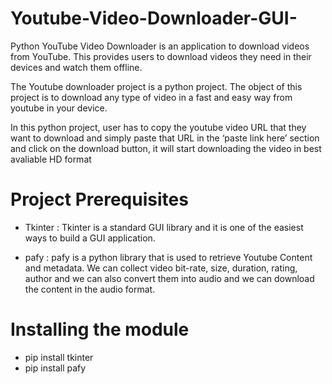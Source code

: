 # Youtube-Video-Downloader-GUI-
Python YouTube Video Downloader is an application to download videos from YouTube. This provides users to download videos they need in their devices and watch them offline.

The Youtube downloader project is a python project. The object of this project is to download any type of video in a fast and easy way from youtube in your device.

In this python project, user has to copy the youtube video URL that they want to download and simply paste that URL in the ‘paste link here’ section and click on the download button, it will start downloading the video in best avaliable HD format

# Project Prerequisites
* Tkinter :
Tkinter is a standard GUI library and it is one of the easiest ways to build a GUI application.

* pafy :
pafy is a python library that is used to retrieve Youtube Content and metadata. We can collect video bit-rate, size, duration, rating, author and we can also convert them into audio and we can download the content in the audio format.

# Installing the module 

* pip install tkinter
* pip install pafy



